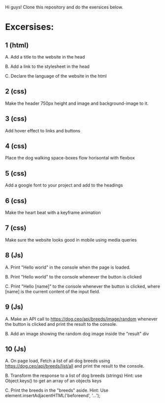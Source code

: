 Hi guys! Clone this repository and do the exersices below.

# Excersises:

## 1 (html)
A. Add a title to the website in the head

B. Add a link to the stylesheet in the head

C. Declare the language of the website in the html 

## 2 (css)
Make the header 750px height and image and background-image to it. 

## 3 (css) 
Add hover effect to links and buttons

## 4 (css)
Place the dog walking space-boxes flow horisontal with flexbox

## 5 (css)
Add a google font to your project and add to the headings

## 6 (css)
Make the heart beat with a keyframe animation

## 7 (css)
Make sure the website looks good in mobile using media queries

## 8 (Js)
A. Print "Hello world" in the console when the page is loaded.

B. Print "Hello world" to the console whenever the button is clicked

C. Print "Hello [name]" to the console whenever the button is clicked, where [name] is the current content of the input field.

## 9 (Js)
A. Make an API call to https://dog.ceo/api/breeds/image/random whenever the button is clicked and print the result to the console.

B. Add an image showing the random dog image inside the "result" div

## 10 (Js)
A. On page load, Fetch a list of all dog breeds using https://dog.ceo/api/breeds/list/all and print the result to the console.

B. Transform the response to a list of dog breeds (strings) Hint: use Object.keys() to get an array of an objects keys

C. Print the breeds in the "breeds" aside. Hint: Use element.insertAdjacentHTML('beforeend', '...');

